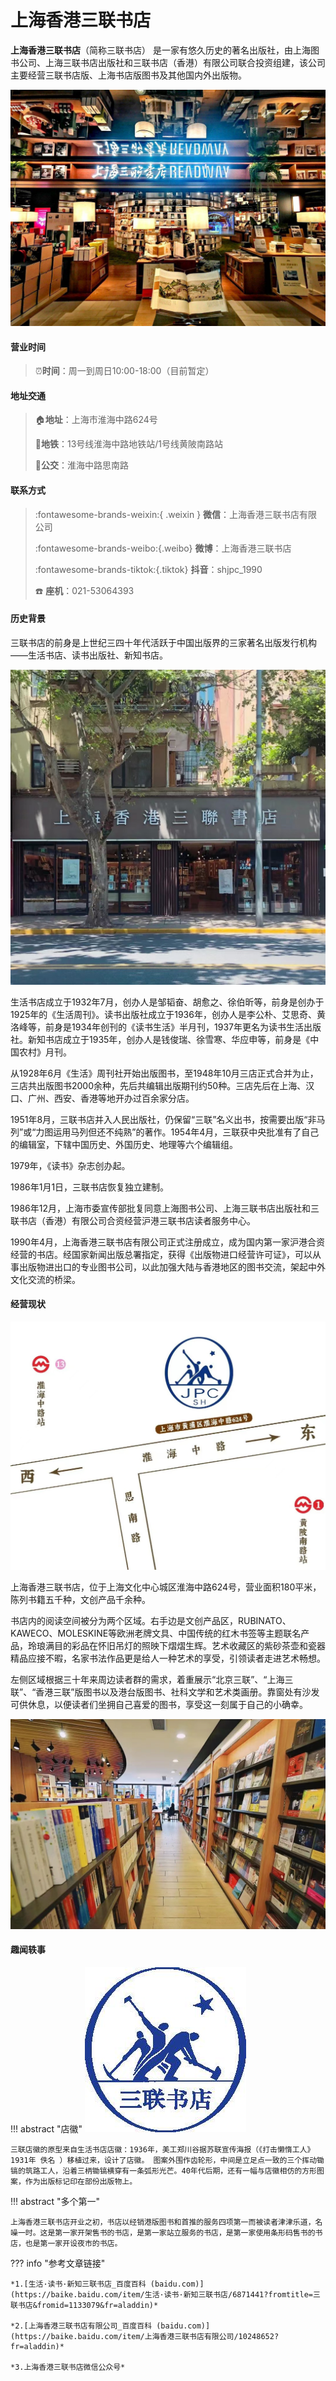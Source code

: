 # 上海香港三联书店

**上海香港三联书店**（简称三联书店） 是一家有悠久历史的著名出版社，由上海图书公司、上海三联书店出版社和三联书店（香港）有限公司联合投资组建，该公司主要经营三联书店版、上海书店版图书及其他国内外出版物。

![图1](sanlianshudian/slsd_1.png)

#### 营业时间

>:alarm_clock:**时间**：周一到周日10:00-18:00（目前暂定）

#### 地址交通

>:house:**地址**：上海市淮海中路624号
>
>:tram:**地铁**：13号线淮海中路地铁站/1号线黄陂南路站
>
>:bus:**公交**：淮海中路思南路

#### 联系方式

>:fontawesome-brands-weixin:{ .weixin }  **微信**：上海香港三联书店有限公司
>
>:fontawesome-brands-weibo:{.weibo} **微博**：上海香港三联书店
>
>:fontawesome-brands-tiktok:{.tiktok} **抖音**：shjpc_1990
>
>:telephone: **座机**：021-53064393

#### 历史背景

三联书店的前身是上世纪三四十年代活跃于中国出版界的三家著名出版发行机构——生活书店、读书出版社、新知书店。

![图1](sanlianshudian/slsd_4.png)

生活书店成立于1932年7月，创办人是邹韬奋、胡愈之、徐伯昕等，前身是创办于1925年的《生活周刊》。读书出版社成立于1936年，创办人是李公朴、艾思奇、黄洛峰等，前身是1934年创刊的《读书生活》半月刊，1937年更名为读书生活出版社。新知书店成立于1935年，创办人是钱俊瑞、徐雪寒、华应申等，前身是《中国农村》月刊。

从1928年6月《生活》周刊社开始出版图书，至1948年10月三店正式合并为止，三店共出版图书2000余种，先后共编辑出版期刊约50种。三店先后在上海、汉口、广州、西安、香港等地开办过百余家分店。

1951年8月，三联书店并入人民出版社，仍保留“三联”名义出书，按需要出版“非马列”或“力图运用马列但还不纯熟”的著作。1954年4月，三联获中央批准有了自己的编辑室，下辖中国历史、外国历史、地理等六个编辑组。

1979年，《读书》杂志创办起。

1986年1月1日，三联书店恢复独立建制。

1986年12月，上海市委宣传部批复同意上海图书公司、上海三联书店出版社和三联书店（香港）有限公司合资经营沪港三联书店读者服务中心。

1990年4月，上海香港三联书店有限公司正式注册成立，成为国内第一家沪港合资经营的书店。经国家新闻出版总署指定，获得《出版物进口经营许可证》，可以从事出版物进出口的专业图书公司，以此加强大陆与香港地区的图书交流，架起中外文化交流的桥梁。

#### 经营现状

![图](sanlianshudian/slsd_5.png)

上海香港三联书店，位于上海文化中心城区淮海中路624号，营业面积180平米，陈列书籍五千种，文创产品千余种。

书店内的阅读空间被分为两个区域。右手边是文创产品区，RUBINATO、KAWECO、MOLESKINE等欧洲老牌文具、中国传统的红木书签等主题联名产品，玲琅满目的彩品在怀旧吊灯的照映下熠熠生辉。艺术收藏区的紫砂茶壶和瓷器精品应接不暇，名家书法作品更是给人一种艺术的享受，引领读者走进艺术畅想。

左侧区域根据三十年来周边读者群的需求，着重展示“北京三联”、“上海三联”、“香港三联”版图书以及港台版图书、社科文学和艺术类画册。靠窗处有沙发可供休息，以便读者们坐拥自己喜爱的图书，享受这一刻属于自己的小确幸。

![图1](sanlianshudian/slsd_6.png)

#### 趣闻轶事

!!! abstract "店徽"
    ![图](sanlianshudian/slsd_3.png)

    三联店徽的原型来自生活书店店徽：1936年，美工郑川谷据苏联宣传海报（《打击懒惰工人》1931年 佚名 ）移植过来，设计了店徽。 图案外围作齿轮形，中间是立足点一致的三个挥动锄镐的筑路工人，沿着三柄锄镐横穿有一条弧形光芒。40年代后期，还有一幅与店徽相仿的方形图案，作为出版标记印在部份出版物上。

!!! abstract "多个第一"

    上海香港三联书店开业之初，书店以经销港版图书和首推的服务四项第一而被读者津津乐道，名噪一时。这是第一家开架售书的书店，是第一家站立服务的书店，是第一家使用条形码售书的书店，也是第一家开设夜市的书店。


??? info "参考文章链接"

    *1.[生活·读书·新知三联书店_百度百科 (baidu.com)](https://baike.baidu.com/item/生活·读书·新知三联书店/6871441?fromtitle=三联书店&fromid=1133079&fr=aladdin)*
    
    *2.[上海香港三联书店有限公司_百度百科 (baidu.com)](https://baike.baidu.com/item/上海香港三联书店有限公司/10248652?fr=aladdin)*
    
    *3.上海香港三联书店微信公众号*